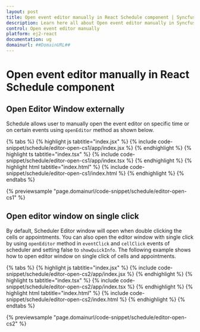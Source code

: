 ```yaml
---
layout: post
title: Open event editor manually in React Schedule component | Syncfusion
description: Learn here all about Open event editor manually in Syncfusion React Schedule component of Syncfusion Essential JS 2 and more.
control: Open event editor manually 
platform: ej2-react
documentation: ug
domainurl: ##DomainURL##
---
```


# Open event editor manually in React Schedule component

## Open Editor Window externally

Schedule allows user to manually open the event editor on specific time or on certain events using `openEditor` method as shown below.

{% tabs %}
{% highlight js tabtitle="index.jsx" %}
{% include code-snippet/schedule/editor-open-cs1/app/index.jsx %}
{% endhighlight %}
{% highlight ts tabtitle="index.tsx" %}
{% include code-snippet/schedule/editor-open-cs1/app/index.tsx %}
{% endhighlight %}
{% highlight html tabtitle="index.html" %}
{% include code-snippet/schedule/editor-open-cs1/index.html %}
{% endhighlight %}
{% endtabs %}
        
{% previewsample "page.domainurl/code-snippet/schedule/editor-open-cs1" %}

## Open editor window on single click

By default, Scheduler Editor window will open when double clicking the cells or appointments. You can also open the editor window with single click by using `openEditor` method in `eventClick` and `cellClick` events of scheduler and setting false to `showQuickInfo`. The following example shows how to open editor window on single click of cells and appointments.

{% tabs %}
{% highlight js tabtitle="index.jsx" %}
{% include code-snippet/schedule/editor-open-cs2/app/index.jsx %}
{% endhighlight %}
{% highlight ts tabtitle="index.tsx" %}
{% include code-snippet/schedule/editor-open-cs2/app/index.tsx %}
{% endhighlight %}
{% highlight html tabtitle="index.html" %}
{% include code-snippet/schedule/editor-open-cs2/index.html %}
{% endhighlight %}
{% endtabs %}
        
{% previewsample "page.domainurl/code-snippet/schedule/editor-open-cs2" %}
